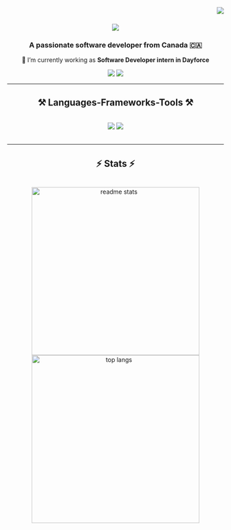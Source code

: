 <img align="right" src="https://visitor-badge.laobi.icu/badge?page_id=IlliaKonik.IlliaKonik" />

<h1 align="center">
    <img src="https://readme-typing-svg.herokuapp.com/?font=Righteous&size=35&center=true&vCenter=true&width=500&height=70&duration=4000&lines=Hi+There!+👋;+I'm+Illia+Konik!;" />
</h1>

<h3 align="center">A passionate software developer from Canada 🇨🇦</h3>

<div align="center">
 
 🔭 I’m currently working as **Software Developer intern in Dayforce**
 </div>
 
<div align="center">
  <a style="text-decoration: none; href="mailto:Illia.Konik.2004@gmail.com" >
    <img src="https://img.shields.io/badge/Gmail-333333?style=for-the-badge&logo=gmail&logoColor=red"/>
  </a>
  <a style="text-decoration: none; href="https://www.linkedin.com/in/illia-konik/" target="_blank">
    <img src="https://img.shields.io/badge/LinkedIn-0077B5?style=for-the-badge&logo=linkedin&logoColor=white"/>
  </a>
</div>


 <hr/>
 
<h2 align="center">⚒️ Languages-Frameworks-Tools ⚒️</h2>
<br/>
<div align="center">
    <img src="https://skillicons.dev/icons?i=react,bootstrap,html,typescript,css,github,figma,git,mysql" />
    <img src="https://skillicons.dev/icons?i=cs,javascript,express,java,sqlite,npm,ts,docker,azure,dotnet" /><br>
</div>

<br/>
<hr/>

<h2 align="center">⚡ Stats ⚡</h2>
<br>
<div align=center>
  <img width=390 src="https://github-readme-stats.vercel.app/api?username=IlliaKonik&show_icons=true&theme=react&rank_icon=github&border_radius=10" alt="readme stats" />
  <br/>
  <img width=390 align="center" src="https://github-readme-stats.vercel.app/api/top-langs/?username=IlliaKonik&hide=HTML&langs_count=8&layout=compact&theme=react&border_radius=10&size_weight=0.5&count_weight=0.5&exclude_repo=github-readme-stats" alt="top langs" />
</div>

<br/><br/>
